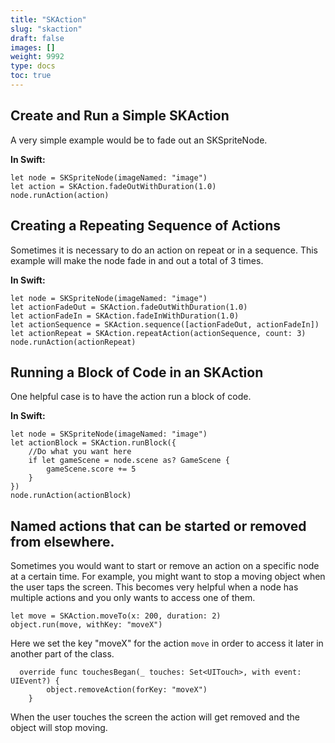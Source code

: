 ```yaml
---
title: "SKAction"
slug: "skaction"
draft: false
images: []
weight: 9992
type: docs
toc: true
---
```


## Create and Run a Simple SKAction
A very simple example would be to fade out an SKSpriteNode.

**In Swift:**

    let node = SKSpriteNode(imageNamed: "image")
    let action = SKAction.fadeOutWithDuration(1.0)
    node.runAction(action)

## Creating a Repeating Sequence of Actions
Sometimes it is necessary to do an action on repeat or in a sequence. This example will make the node fade in and out a total of 3 times. 

**In Swift:**

    let node = SKSpriteNode(imageNamed: "image")
    let actionFadeOut = SKAction.fadeOutWithDuration(1.0)
    let actionFadeIn = SKAction.fadeInWithDuration(1.0)
    let actionSequence = SKAction.sequence([actionFadeOut, actionFadeIn])
    let actionRepeat = SKAction.repeatAction(actionSequence, count: 3)
    node.runAction(actionRepeat)


## Running a Block of Code in an SKAction
One helpful case is to have the action run a block of code. 

**In Swift:**

    let node = SKSpriteNode(imageNamed: "image")
    let actionBlock = SKAction.runBlock({
        //Do what you want here
        if let gameScene = node.scene as? GameScene {
            gameScene.score += 5
        }
    })
    node.runAction(actionBlock)



## Named actions that can be started or removed from elsewhere.
Sometimes you would want to start or remove an action on a specific node at a certain time. For example, you might want to stop a moving object when the user taps the screen. This becomes very helpful when a node has multiple actions and you only wants to access one of them.

    let move = SKAction.moveTo(x: 200, duration: 2)
    object.run(move, withKey: "moveX")
 
Here we set the key "moveX" for the action `move` in order to access it later in another part of the class.

      override func touchesBegan(_ touches: Set<UITouch>, with event: UIEvent?) {
            object.removeAction(forKey: "moveX")
        }
When the user touches the screen the action will get removed and the object will stop moving.

